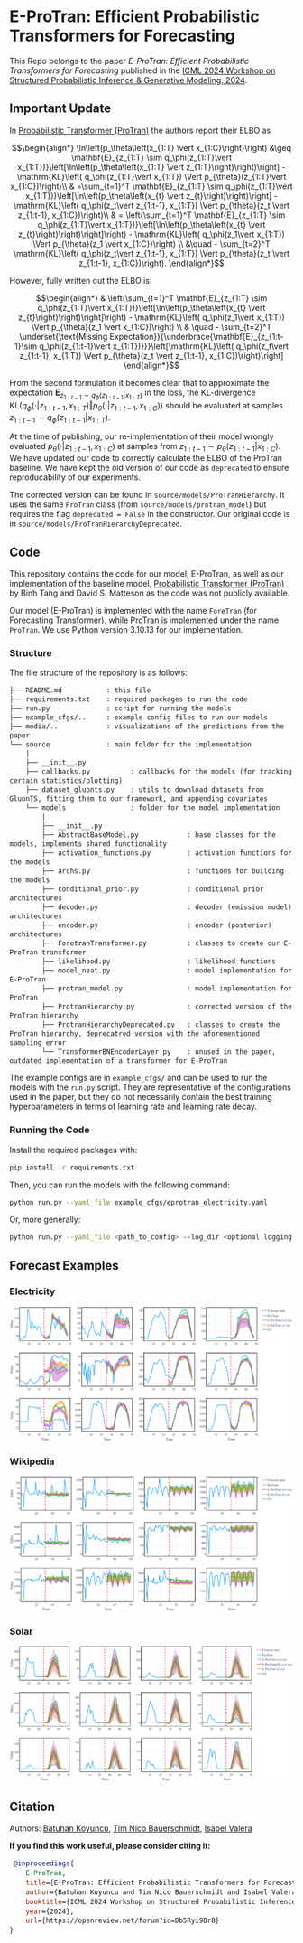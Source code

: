 # E-ProTran: Efficient Probabilistic Transformers for Forecasting 

This Repo belongs to the paper *E-ProTran: Efficient Probabilistic Transformers for Forecasting* published in the [ICML 2024 Workshop on Structured Probabilistic Inference & Generative Modeling, 2024](https://spigmworkshop2024.github.io/).

## Important Update
In [Probabilistic Transformer (ProTran)](https://proceedings.neurips.cc/paper/2021/hash/c68bd9055776bf38d8fc43c0ed283678-Abstract.html) the authors report their ELBO as

```math
\begin{align*}
\ln\left(p_\theta\left(x_{1:T} \vert x_{1:C}\right)\right) &\geq \mathbf{E}_{z_{1:T} \sim q_\phi(z_{1:T}\vert x_{1:T})}\left[\ln\left(p_\theta\left(x_{1:T} \vert z_{1:T}\right)\right)\right] - \mathrm{KL}\left( q_\phi(z_{1:T}\vert x_{1:T}) \Vert p_{\theta}(z_{1:T}\vert x_{1:C})\right)\\
    & =\sum_{t=1}^T \mathbf{E}_{z_{1:T} \sim q_\phi(z_{1:T}\vert x_{1:T})}\left[\ln\left(p_\theta\left(x_{t} \vert z_{t}\right)\right)\right] - \mathrm{KL}\left( q_\phi(z_t\vert z_{1:t-1}, x_{1:T}) \Vert p_{\theta}(z_t \vert z_{1:t-1}, x_{1:C})\right)\\
    & = \left(\sum_{t=1}^T \mathbf{E}_{z_{1:T} \sim q_\phi(z_{1:T}\vert x_{1:T})}\left[\ln\left(p_\theta\left(x_{t} \vert z_{t}\right)\right)\right]\right) - \mathrm{KL}\left( q_\phi(z_1\vert x_{1:T}) \Vert p_{\theta}(z_1 \vert x_{1:C})\right) \\
    &\quad - \sum_{t=2}^T \mathrm{KL}\left( q_\phi(z_t\vert z_{1:t-1}, x_{1:T}) \Vert p_{\theta}(z_t \vert z_{1:t-1}, x_{1:C})\right).
\end{align*}
```

However, fully written out the ELBO is:

```math 
\begin{align*}
& \left(\sum_{t=1}^T \mathbf{E}_{z_{1:T} \sim q_\phi(z_{1:T}\vert x_{1:T})}\left[\ln\left(p_\theta\left(x_{t} \vert z_{t}\right)\right)\right]\right) - \mathrm{KL}\left( q_\phi(z_1\vert x_{1:T}) \Vert p_{\theta}(z_1 \vert x_{1:C})\right) \\
& \quad - \sum_{t=2}^T \underset{\text{Missing Expectation}}{\underbrace{\mathbf{E}_{z_{1:t-1}\sim q_\phi(z_{1:t-1}\vert x_{1:T})}}}\left[\mathrm{KL}\left( q_\phi(z_t\vert z_{1:t-1}, x_{1:T}) \Vert p_{\theta}(z_t \vert z_{1:t-1}, x_{1:C})\right)\right]
\end{align*}
```

From the second formulation it becomes clear that to approximate the expectation $`{\mathbf{E}_{z_{1:t-1}\sim q_\phi(z_{1:t-1}\vert x_{1:T})}}`$ in the loss, the KL-divergence $\mathrm{KL}\left( q_\phi(\cdot\vert z_{1:t-1}, x_{1:T}) \Vert p_{\theta}(\cdot \vert z_{1:t-1}, x_{1:C})\right)$ should be evaluated at samples $z_{1:t-1}\sim q_\phi(z_{1:t-1}\vert x_{1:T})$. 

At the time of publishing, our re-implementation of their model wrongly evaluated $p_{\theta}(\cdot \vert z_{1:t-1}, x_{1:C})$ at samples from $z_{1:t-1}\sim p_\theta(z_{1:t-1}\vert x_{1:C})$. We have updated our code to correctly calculate the ELBO of the ProTran baseline. We have kept the old version of our code as `deprecated` to ensure reproducability of our experiments.

The corrected version can be found in `source/models/ProTranHierarchy`. It uses the same `ProTran` class (from `source/models/protran_model`) but requires the flag `deprecated = False` in the constructor. Our original code is in `source/models/ProTranHierarchyDeprecated`.


## Code
This repository contains the code for our model, E-ProTran, as well as our implementation of the baseline model, [Probabilistic Transformer (ProTran)](https://proceedings.neurips.cc/paper/2021/hash/c68bd9055776bf38d8fc43c0ed283678-Abstract.html) by Binh Tang and David S. Matteson as the code was not publicly available.

Our model (E-ProTran) is implemented with the name `ForeTran` (for Forecasting Transformer), while ProTran is implemented under the name `ProTran`. We use Python version 3.10.13 for our implementation.

### Structure
The file structure of the repository is as follows:
```text
├── README.md           : this file
├── requirements.txt    : required packages to run the code
├── run.py              : script for running the models
├── example_cfgs/..     : example config files to run our models
├── media/..            : visualizations of the predictions from the paper
└── source              : main folder for the implementation
    |
    ├── __init__.py
    ├── callbacks.py          : callbacks for the models (for tracking certain statistics/plotting)
    ├── dataset_gluonts.py    : utils to download datasets from GluonTS, fitting them to our framework, and appending covariates
    └── models                : folder for the model implementation
        |
        ├── __init__.py     
        ├── AbstractBaseModel.py            : base classes for the models, implements shared functionality
        ├── activation_functions.py         : activation functions for the models
        ├── archs.py                        : functions for building the models
        ├── conditional_prior.py            : conditional prior architectures
        ├── decoder.py                      : decoder (emission model) architectures
        ├── encoder.py                      : encoder (posterior) architectures
        ├── ForetranTransformer.py          : classes to create our E-ProTran transformer
        ├── likelihood.py                   : likelihood functions
        ├── model_neat.py                   : model implementation for E-ProTran
        ├── protran_model.py                : model implementation for ProTran
        ├── ProtranHierarchy.py             : corrected version of the ProTran hierarchy
        ├── ProtranHierarchyDeprecated.py   : classes to create the ProTran hierarchy, deprecatred version with the aforementioned sampling error
        └── TransformerBNEncoderLayer.py    : unused in the paper, outdated implementation of a transformer for E-ProTran
```
The example configs are in `example_cfgs/` and can be used to run the models with the `run.py` script. They are representative of the configurations used in the paper, but they do not necessarily contain the best training hyperparameters in terms of learning rate and learning rate decay.

### Running the Code
Install the required packages with:
```bash
pip install -r requirements.txt
```
Then, you can run the models with the following command:
```bash
python run.py --yaml_file example_cfgs/eprotran_electricity.yaml
```
Or, more generally:
```bash
python run.py --yaml_file <path_to_config> --log_dir <optional logging directory>
```


## Forecast Examples
### Electricity
![Electricity Forecasting](media/Electricity.png)
### Wikipedia
![Wikipedia Forecasting](media/Wikipedia.png)
### Solar
![Solar Forecasting](media/Solar.png)

## Citation
Authors: [Batuhan Koyuncu](https://www.batukoyuncu.com/), [Tim Nico Bauerschmidt](https://iamgine.github.io/), [Isabel Valera](https://machinelearning.uni-saarland.de/isabel-valera/)

**If you find this work useful, please consider citing it:**
```bibtex
 @inproceedings{
    E-ProTran,
    title={E-ProTran: Efficient Probabilistic Transformers for Forecasting},
    author={Batuhan Koyuncu and Tim Nico Bauerschmidt and Isabel Valera},
    booktitle={ICML 2024 Workshop on Structured Probabilistic Inference {\&} Generative Modeling},
    year={2024},
    url={https://openreview.net/forum?id=Db5Ryi9Dr8}
}
```
